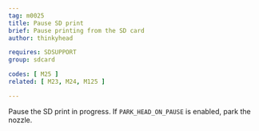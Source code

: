 ```yaml
---
tag: m0025
title: Pause SD print
brief: Pause printing from the SD card
author: thinkyhead

requires: SDSUPPORT
group: sdcard

codes: [ M25 ]
related: [ M23, M24, M125 ]

---
```


Pause the SD print in progress. If `PARK_HEAD_ON_PAUSE` is enabled, park the nozzle.
